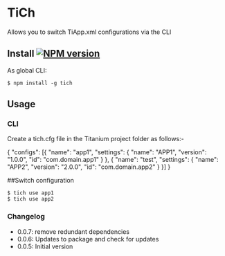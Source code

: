 # TiCh

Allows you to switch TiApp.xml configurations via the CLI


## Install [![NPM version](https://badge.fury.io/js/tich.svg)](http://badge.fury.io/js/tich)

As global CLI:

    $ npm install -g tich

## Usage

### CLI

Create a tich.cfg file in the Titanium project folder as follows:-

{
    "configs": [{
        "name": "app1",
        "settings": {
            "name": "APP1",
            "version": "1.0.0",
            "id": "com.domain.app1"
        }
    }, {
        "name": "test",
        "settings": {
            "name": "APP2",
            "version": "2.0.0",
            "id": "com.domain.app2"
        }
    }]
}

    
##Switch configuration

    $ tich use app1
    $ tich use app2
    

### Changelog

* 0.0.7: remove redundant dependencies
* 0.0.6: Updates to package and check for updates
* 0.0.5: Initial version